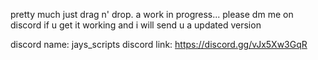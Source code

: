 pretty much just drag n' drop. a work in progress... please dm me on discord if u get it working and i will send u a updated version 

discord name: jays_scripts
discord link: https://discord.gg/vJx5Xw3GqR
